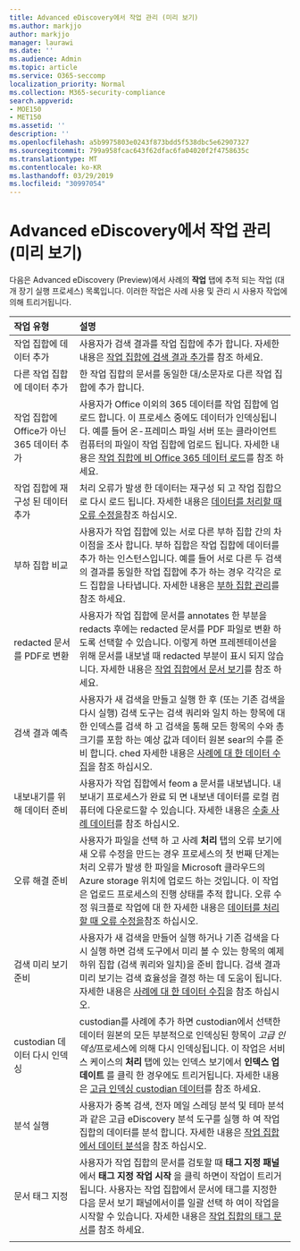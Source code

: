 ```yaml
---
title: Advanced eDiscovery에서 작업 관리 (미리 보기)
ms.author: markjjo
author: markjjo
manager: laurawi
ms.date: ''
ms.audience: Admin
ms.topic: article
ms.service: O365-seccomp
localization_priority: Normal
ms.collection: M365-security-compliance
search.appverid:
- MOE150
- MET150
ms.assetid: ''
description: ''
ms.openlocfilehash: a5b9975803e0243f873bdd5f538dbc5e62907327
ms.sourcegitcommit: 799a958fcac643f62dfac6fa04020f2f4758635c
ms.translationtype: MT
ms.contentlocale: ko-KR
ms.lasthandoff: 03/29/2019
ms.locfileid: "30997054"
---
```

# <a name="manage-jobs-in-advanced-ediscovery-preview"></a>Advanced eDiscovery에서 작업 관리 (미리 보기)

다음은 Advanced eDiscovery (Preview)에서 사례의 **작업** 탭에 추적 되는 작업 (대개 장기 실행 프로세스) 목록입니다. 이러한 작업은 사례 사용 및 관리 시 사용자 작업에 의해 트리거됩니다.

| 작업 유형           | 설명     |
| :----------------- | :----------     |
|작업 집합에 데이터 추가 | 사용자가 검색 결과를 작업 집합에 추가 합니다.  자세한 내용은 [작업 집합에 검색 결과 추가](add-data-to-working-set.md)를 참조 하세요. |
|다른 작업 집합에 데이터 추가 | 한 작업 집합의 문서를 동일한 대/소문자로 다른 작업 집합에 추가 합니다.|
|작업 집합에 Office가 아닌 365 데이터 추가 | 사용자가 Office 이외의 365 데이터를 작업 집합에 업로드 합니다. 이 프로세스 중에도 데이터가 인덱싱됩니다. 예를 들어 온-프레미스 파일 서버 또는 클라이언트 컴퓨터의 파일이 작업 집합에 업로드 됩니다. 자세한 내용은 [작업 집합에 비 Office 365 데이터 로드](load-non-office365-data.md)를 참조 하세요.| 
|작업 집합에 재구성 된 데이터 추가 | 처리 오류가 발생 한 데이터는 재구성 되 고 작업 집합으로 다시 로드 됩니다. 자세한 내용은 [데이터를 처리할 때 오류 수정을](error-remediation.md)참조 하십시오. | 
|부하 집합 비교 | 사용자가 작업 집합에 있는 서로 다른 부하 집합 간의 차이점을 조사 합니다. 부하 집합은 작업 집합에 데이터를 추가 하는 인스턴스입니다. 예를 들어 서로 다른 두 검색의 결과를 동일한 작업 집합에 추가 하는 경우 각각은 로드 집합을 나타냅니다. 자세한 내용은 [부하 집합 관리](manage-load-sets.md)를 참조 하세요. |
|redacted 문서를 PDF로 변환|사용자가 작업 집합에 문서를 annotates 한 부분을 redacts 후에는 redacted 문서를 PDF 파일로 변환 하도록 선택할 수 있습니다. 이렇게 하면 프레젠테이션을 위해 문서를 내보낼 때 redacted 부분이 표시 되지 않습니다. 자세한 내용은 [작업 집합에서 문서 보기](annotating-and-redacting-documents.md)를 참조 하세요. |
|검색 결과 예측 | 사용자가 새 검색을 만들고 실행 한 후 (또는 기존 검색을 다시 실행) 검색 도구는 검색 쿼리와 일치 하는 항목에 대 한 인덱스를 검색 하 고 검색을 통해 모든 항목의 수와 총 크기를 포함 하는 예상 값과 데이터 원본 sear의 수를 준비 합니다. ched  자세한 내용은 [사례에 대 한 데이터 수집](collecting-data-for-ediscovery.md)을 참조 하십시오. | 
|내보내기를 위해 데이터 준비 | 사용자가 작업 집합에서 feom a 문서를 내보냅니다. 내보내기 프로세스가 완료 되 면 내보낸 데이터를 로컬 컴퓨터에 다운로드할 수 있습니다. 자세한 내용은 [수출 사례 데이터](exporting-data-ediscover20.md)를 참조 하십시오. | 
|오류 해결 준비 |사용자가 파일을 선택 하 고 사례 **처리** 탭의 오류 보기에 새 오류 수정을 만드는 경우 프로세스의 첫 번째 단계는 처리 오류가 발생 한 파일을 Microsoft 클라우드의 Azure storage 위치에 업로드 하는 것입니다. 이 작업은 업로드 프로세스의 진행 상태를 추적 합니다. 오류 수정 워크플로 작업에 대 한 자세한 내용은 [데이터를 처리할 때 오류 수정을](error-remediation.md)참조 하십시오. | 
|검색 미리 보기 준비 | 사용자가 새 검색을 만들어 실행 하거나 기존 검색을 다시 실행 하면 검색 도구에서 미리 볼 수 있는 항목의 예제 하위 집합 (검색 쿼리와 일치)을 준비 합니다. 검색 결과 미리 보기는 검색 효율성을 결정 하는 데 도움이 됩니다.  자세한 내용은 [사례에 대 한 데이터 수집](collecting-data-for-ediscovery.md#view-search-results-and-statistics)을 참조 하십시오. | 
|custodian 데이터 다시 인덱싱 | custodian를 사례에 추가 하면 custodian에서 선택한 데이터 원본의 모든 부분적으로 인덱싱된 항목이 *고급 인덱싱*프로세스에 의해 다시 인덱싱됩니다. 이 작업은 서비스 케이스의 **처리** 탭에 있는 인덱스 보기에서 **인덱스 업데이트** 를 클릭 한 경우에도 트리거됩니다. 자세한 내용은 [고급 인덱싱 custodian 데이터](indexing-custodian-data.md)를 참조 하세요.
|분석 실행 | 사용자가 중복 검색, 전자 메일 스레딩 분석 및 테마 분석과 같은 고급 eDiscovery 분석 도구를 실행 하 여 작업 집합의 데이터를 분석 합니다. 자세한 내용은 [작업 집합에서 데이터 분석](analyzing-data-in-working-set.md)을 참조 하십시오. | 
|문서 태그 지정 | 사용자가 작업 집합의 문서를 검토할 때 **태그 지정 패널** 에서 **태그 지정 작업 시작** 을 클릭 하면이 작업이 트리거됩니다. 사용자는 작업 집합에서 문서에 태그를 지정한 다음 문서 보기 패널에서이를 일괄 선택 하 여이 작업을 시작할 수 있습니다. 자세한 내용은 [작업 집합의 태그 문서](tagging-documents.md)를 참조 하세요. | 
|||
